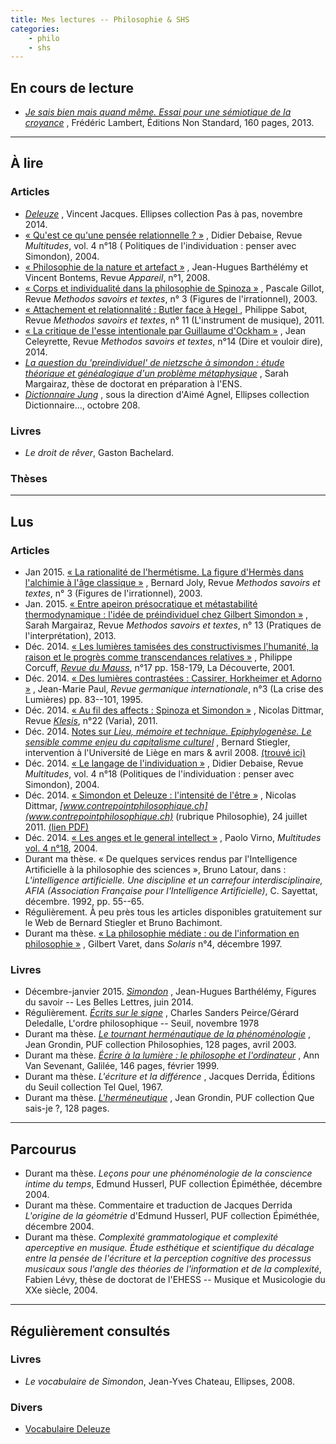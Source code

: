 ```yaml
---
title: Mes lectures -- Philosophie & SHS
categories:
	- philo
	- shs
---
```


## En cours de lecture

- [*Je sais bien mais quand même. Essai pour une sémiotique de la croyance*](http://editions-non-standard.com/books/je-sais-bien-mais-quand-meme?lang=en)
	, Frédéric Lambert, Éditions Non Standard, 160 pages, 2013.


---

## À lire

### Articles

- [*Deleuze*](http://www.editions-ellipses.fr/product_info.php?products_id=9935)
	, Vincent Jacques. Ellipses collection Pas à pas, novembre 2014.
- [« Qu'est ce qu'une pensée relationnelle ? »](http://www.cairn.info/revue-multitudes-2004-4-page-15.htm)
	, Didier Debaise, Revue *Multitudes*, vol. 4 n°18 	(	Politiques de l'individuation : penser avec Simondon), 2004.
- [« Philosophie de la nature et artefact »](http://revues.mshparisnord.org/appareil/pdf/72)
	, Jean-Hugues Barthélémy et Vincent Bontems, Revue *Appareil*, n°1, 2008.
- [« Corps et individualité dans la philosophie de Spinoza »](http://methodos.revues.org/114)
	, Pascale Gillot, Revue *Methodos savoirs et textes*, n° 3 (Figures de l'irrationnel), 2003.
- [« Attachement et relationnalité : Butler face à Hegel ](http://methodos.revues.org/2603)
	, Philippe Sabot, Revue *Methodos savoirs et textes*, n° 11 (L'instrument de musique), 2011.	
- [« La critique de l'esse intentionale par Guillaume d'Ockham »](http://methodos.revues.org/3687)
	, Jean Celeyrette, Revue *Methodos savoirs et textes*, n°14 (Dire et vouloir dire), 2014.
- [*La question du 'preindividuel' de nietzsche à simondon : étude théorique et généalogique d'un problème métaphysique*](http://www.theses.fr/s49815)
	, Sarah Margairaz, thèse de doctorat en préparation à l'ENS.
- [*Dictionnaire Jung*](http://www.editions-ellipses.fr/product_info.php?manufacturers_id=329&products_id=6610)
	, sous la direction d'Aimé Agnel, Ellipses collection Dictionnaire..., octobre 208.

### Livres

- *Le droit de rêver*, Gaston Bachelard.

### Thèses

---

## Lus

### Articles

- Jan 2015.
	[« La rationalité de l'hermétisme. La figure d'Hermès dans l'alchimie à l'âge classique »](http://methodos.revues.org/106)
	, Bernard Joly, Revue *Methodos savoirs et textes*, n° 3 (Figures de l'irrationnel), 2003.
- Jan. 2015.
	[« Entre apeiron présocratique et métastabilité thermodynamique : l'idée de préindividuel chez Gilbert Simondon »](https://methodos.revues.org/3191)
	, Sarah Margairaz, Revue *Methodos savoirs et textes*, n° 13 (Pratiques de l'interprétation), 2013.
- Déc. 2014.
	[« Les lumières tamisées des constructivismes l'humanité, la raison et le progrès comme transcendances relatives »](http://www.cairn.info/revue-du-mauss-2001-1-page-158.htm)
	, Philippe Corcuff, *[Revue du Mauss](http://www.revuedumauss.com/)*, n°17 pp. 158-179, La Découverte, 2001.
- Déc. 2014.
	[« Des lumières contrastées : Cassirer, Horkheimer et Adorno »](http://rgi.revues.org/486?lang=en)
	, Jean-Marie Paul, *Revue germanique internationale*, n°3 (La crise des Lumières) pp. 83--101, 1995.
- Déc. 2014.
	[« Au fil des affects : Spinoza et Simondon »](http://www.revue-klesis.org/pdf/Klesis-Varia-III-3-Au-fil-des-affects-Spinoza-et-Simondon-Dittmar.pdf)
	, Nicolas Dittmar, Revue *[Klesis](http://www.revue-klesis.org/)*, n°22 (Varia), 2011.
- Déc. 2014.
	[Notes sur *Lieu, mémoire et technique. Epiphylogenèse. Le sensible comme enjeu du capitalisme culturel*](http://www.philosophie.ulg.ac.be/documents/PhiloCite2008/Stiegler.pdf)
	, Bernard Stiegler, intervention à l'Université de Liège en mars & avril 2008.
	[(trouvé ici)](http://pasfaux.com/la-memoire)
- Déc. 2014.
	[« Le langage de l'individuation »](http://www.cairn.info/resume.php?ID_ARTICLE=MULT_018_0101)
	, Didier Debaise, Revue *Multitudes*, vol. 4 n°18 (Politiques de l'individuation : penser avec Simondon), 2004.
- Déc. 2014.
	[« Simondon et Deleuze : l'intensité de l'être »](http://www.contrepointphilosophique.ch/Philosophie/Sommaire/Simondon_et_Deleuze.html)
	, Nicolas Dittmar, *[www.contrepointphilosophique.ch](www.contrepointphilosophique.ch)* (rubrique Philosophie), 24 juillet 2011.
	[(lien PDF)](http://www.contrepointphilosophique.ch/Philosophie/Pages/NicolasDittmar/Simondon_et_Deleuze.pdf)
- Déc. 2014.
	[« Les anges et le general intellect »](http://www.cairn.info/revue-multitudes-2004-4-page-33.htm)
	, Paolo Virno, *Multitudes* [vol. 4 n°18](http://www.cairn.info/revue-multitudes-2004-4.htm), 2004.
- Durant ma thèse.
	« De quelques services rendus par l'Intelligence Artificielle à la philosophie des sciences », Bruno Latour, dans : *L'intelligence artificielle. Une discipline et un carrefour interdisciplinaire, AFIA (Association Française pour l'Intelligence Artificielle)*, C. Sayettat, décembre. 1992, pp. 55--65.
- Régulièrement.
	À peu près tous les articles disponibles gratuitement sur le Web de Bernard Stiegler et Bruno Bachimont.
- Durant ma thèse.
	[« La philosophie médiate : ou de l'information en philosophie »](http://biblio-fr.info.unicaen.fr/bnum/jelec/Solaris/d04/4varet.html)
	, Gilbert Varet, dans *Solaris* n°4, décembre 1997.

### Livres

- Décembre-janvier 2015.
	[*Simondon*](http://www.amazon.fr/Simondon-Jean-Hugues-Barth%C3%A9l%C3%A9my/dp/2251760784/)
	, Jean-Hugues Barthélémy, Figures du savoir -- Les Belles Lettres, juin 2014.
- Régulièrement.
	[*Écrits sur le signe*](http://www.amazon.fr/%C3%89crits-signe-Charles-Sanders-Peirce/dp/2020050137/)
	, Charles Sanders Peirce/Gérard Deledalle, L'ordre philosophique -- Seuil, novembre 1978
- Durant ma thèse.
	[*Le tournant herménautique de la phénoménologie*](http://www.amazon.fr/tournant-herm%C3%A9neutique-ph%C3%A9nom%C3%A9nologie-Jean-Grondin/dp/2130520170)
	, Jean Grondin, PUF collection Philosophies, 128 pages, avril 2003.
- Durant ma thèse.
	[*Écrire à la lumière : le philosophe et l'ordinateur*](http://www.amazon.fr/Ecrire-%C3%A0-lumi%C3%A8re-philosophe-lordinateur/dp/2718605138)
	, Ann Van Sevenant, Galilée, 146 pages, février 1999.
- Durant ma thèse.
	*L'écriture et la différence*
	, Jacques Derrida, Éditions du Seuil collection Tel Quel, 1967.
- Durant ma thèse.
	[*L'herméneutique*](http://www.puf.com/Que_sais-je:L'herm%C3%A9neutique)
	,	Jean Grondin, PUF collection Que sais-je ?, 128 pages.

---

## Parcourus

- Durant ma thèse. *Leçons pour une phénoménologie de la conscience intime du temps*, Edmund Husserl, PUF collection Épiméthée, décembre 2004.
- Durant ma thèse. Commentaire et traduction de Jacques Derrida *L'origine de la géométrie* d'Edmund Husserl, PUF collection Épiméthée, décembre 2004.
- Durant ma thèse. *Complexité grammatologique et complexité aperceptive en musique. Étude esthétique et scientifique du décalage entre la pensée de l'écriture et la perception cognitive des processus musicaux sous l'angle des théories de l'information et de la complexité*, Fabien Lévy, thèse de doctorat de l'EHESS -- Musique et Musicologie du XXe siècle, 2004.

---

## Régulièrement consultés

### Livres

- *Le vocabulaire de Simondon*, Jean-Yves Chateau, Ellipses, 2008.

### Divers

- [Vocabulaire Deleuze](http://vadeker.net/humanite/philosophie/vocabulaire_deleuze.pdf)